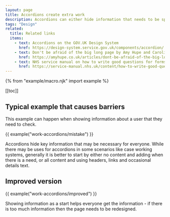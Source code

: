 ```yaml
---
layout: page
title: Accordions create extra work
description: Accordions can either hide information that needs to be split over pages for easier reading, or unnecessarily hide key information that can be written concisely.
tags: "Design"
related:
  title: Related links
  items:
    - text: Accordions on the GOV.UK Design System
      href: https://design-system.service.gov.uk/components/accordion/
    - text: Don't be afraid of the big long page by Amy Hupe and Caroline Jarrett
      href: https://amyhupe.co.uk/articles/dont-be-afraid-of-the-big-long-page/
    - text: NHS service manual on how to write good questions for forms
      href: https://service-manual.nhs.uk/content/how-to-write-good-questions-for-forms
---
```


{% from "example/macro.njk" import example %}

[[toc]]

## Typical example that causes barriers

This example can happen when showing information about a user that they need to check.

{{ example("work-accordions/mistake") }}

Accordions hide key information that may be necessary for everyone. While there may be uses for accordions in some scenarios like case working systems, generally it is better to start by either no content and adding when there is a need, or all content and using headers, links and occasional details text.

## Improved version

{{ example("work-accordions/improved") }}

Showing information as a start helps everyone get the information - if there is too much information then the page needs to be redesigned.
